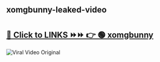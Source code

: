 
 ## xomgbunny-leaked-video 

# <h2><a href="https://clipsfans.com/xomgbunny&ref=git">🔗 Click to LINKS ⏩⏩ 👉 🟢 xomgbunny </a></h2>

<a href="https://clipsfans.com/xomgbunny&ref=git" rel="nofollow" data-target="animated-image.originalLink"><img src="https://i.ibb.co.com/xMMVF88/686577567.gif" alt="Viral Video Original" style="max-width: 100%; display: inline-block;" data-target="animated-image.originalImage"></a>
